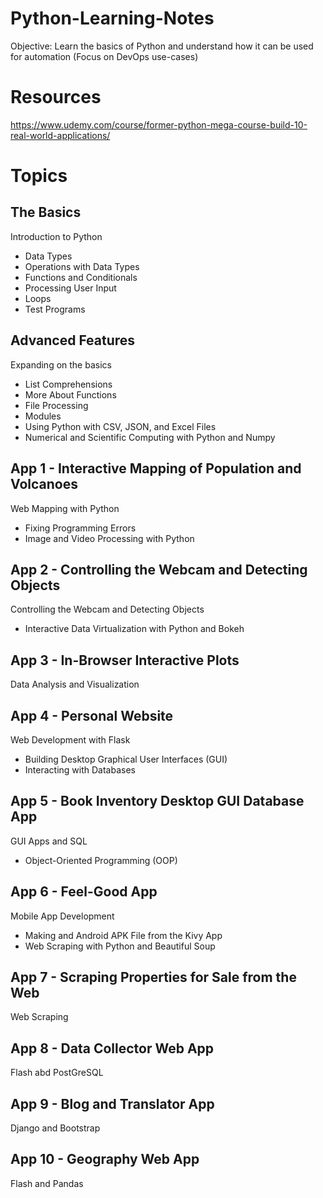 # Python-Learning-Notes

Objective: Learn the basics of Python and understand how it can be used for automation (Focus on DevOps use-cases)

# Resources

https://www.udemy.com/course/former-python-mega-course-build-10-real-world-applications/

# Topics
## The Basics
Introduction to Python
 - Data Types
 - Operations with Data Types
 - Functions and Conditionals
 - Processing User Input
 - Loops
 - Test Programs

## Advanced Features
Expanding on the basics
 - List Comprehensions
 - More About Functions
 - File Processing
 - Modules
 - Using Python with CSV, JSON, and Excel Files
 - Numerical and Scientific Computing with Python and Numpy

## App 1 - Interactive Mapping of Population and Volcanoes
Web Mapping with Python
 - Fixing Programming Errors
 - Image and Video Processing with Python

## App 2 - Controlling the Webcam and Detecting Objects
Controlling the Webcam and Detecting Objects
 - Interactive Data Virtualization with Python and Bokeh

## App 3 - In-Browser Interactive Plots
Data Analysis and Visualization

## App 4 - Personal Website
Web Development with Flask
 - Building Desktop Graphical User Interfaces (GUI)
 - Interacting with Databases

## App 5 - Book Inventory Desktop GUI Database App
GUI Apps and SQL
 - Object-Oriented Programming (OOP)

## App 6 - Feel-Good App
Mobile App Development
 - Making and Android APK File from the Kivy App
 - Web Scraping with Python and Beautiful Soup

## App 7 - Scraping Properties for Sale from the Web
Web Scraping

## App 8 - Data Collector Web App
Flash abd PostGreSQL

## App 9 - Blog and Translator App
Django and Bootstrap

## App 10 - Geography Web App
Flash and Pandas
